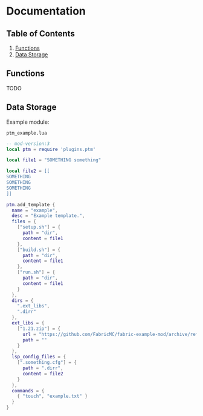 # Documentation

## Table of Contents

1. [Functions](#functions)
2. [Data Storage](#data-storage)

## Functions

TODO

## Data Storage

Example module:

`ptm_example.lua`

```lua
-- mod-version:3
local ptm = require 'plugins.ptm'

local file1 = "SOMETHING something"

local file2 = [[
SOMETHING
SOMETHING
SOMETHING
]]

ptm.add_template {
  name = "example",
  desc = "Example template.",
  files = {
    ["setup.sh"] = {
      path = "dir",
      content = file1
    },
    ["build.sh"] = {
      path = "dir",
      content = file1
    },
    ["run.sh"] = {
      path = "dir",
      content = file1
    }
  },
  dirs = {
    ".ext_libs",
    ".dirr"
  },
  ext_libs = {
    ["1.21.zip"] = {
      url = "https://github.com/FabricMC/fabric-example-mod/archive/refs/heads/1.21.zip",
      path = ""
    }
  },
  lsp_config_files = {
    [".something.cfg"] = {
      path = ".dirr",
      content = file2
    }
  },
  commands = {
    { "touch", "example.txt" }
  }
}
```
